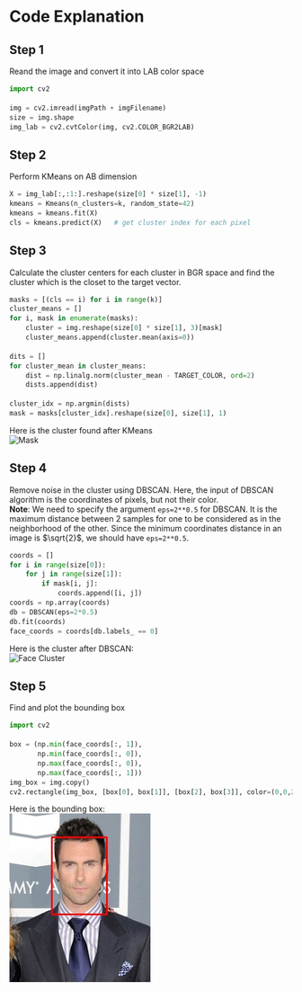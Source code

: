 # Code Explanation

## Step 1
Reand the image and convert it into LAB color space

```python
import cv2

img = cv2.imread(imgPath + imgFilename)
size = img.shape
img_lab = cv2.cvtColor(img, cv2.COLOR_BGR2LAB)
```

## Step 2
Perform KMeans on AB dimension
```python
X = img_lab[:,:1:].reshape(size[0] * size[1], -1)
kmeans = Kmeans(n_clusters=k, random_state=42)
kmeans = kmeans.fit(X)
cls = kmeans.predict(X)   # get cluster index for each pixel
```

## Step 3
Calculate the cluster centers for each cluster in BGR space and find the cluster which is the closet
to the target vector.
```python
masks = [(cls == i) for i in range(k)]
cluster_means = []
for i, mask in enumerate(masks):
    cluster = img.reshape(size[0] * size[1], 3)[mask]
    cluster_means.append(cluster.mean(axis=0))

dits = []
for cluster_mean in cluster_means:
    dist = np.linalg.norm(cluster_mean - TARGET_COLOR, ord=2)
    dists.append(dist)

cluster_idx = np.argmin(dists)
mask = masks[cluster_idx].reshape(size[0], size[1], 1)
```
Here is the cluster found after KMeans  
![Mask](mask.jpg)

## Step 4
Remove noise in the cluster using DBSCAN. Here, the input of DBSCAN algorithm 
is the coordinates of pixels, but not their color.  
**Note**: We need to specify the argument `eps=2**0.5` for DBSCAN. It is the maximum distance
between 2 samples for one to be considered as in the neighborhood of the other. Since the minimum 
coordinates distance in an image is $\sqrt{2}$, we should have `eps=2**0.5`.
```python
coords = []
for i in range(size[0]):
    for j in range(size[1]):
        if mask[i, j]:
            coords.append([i, j])
coords = np.array(coords)
db = DBSCAN(eps=2*0.5)
db.fit(coords)
face_coords = coords[db.labels_ == 0]
```
Here is the cluster after DBSCAN:  
![Face Cluster](Face%20Cluster.jpg)

## Step 5
Find and plot the bounding box

```python
import cv2

box = (np.min(face_coords[:, 1]),
       np.min(face_coords[:, 0]),
       np.max(face_coords[:, 0]),
       np.max(face_coords[:, 1]))
img_box = img.copy()
cv2.rectangle(img_box, [box[0], box[1]], [box[2], box[3]], color=(0,0,255), thickness=2)
```
Here is the bounding box:  
![Bounding Box](results/face_d2_result.jpg)